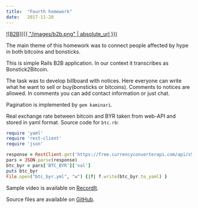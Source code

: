 ```yaml
---
title:  "Fourth homework"
date:   2017-11-28
---
```

[![B2B]({{ "/images/b2b.png" | absolute_url }})][AWS]

The main theme of this homework was to connect people affected by hype in both bitcoins and bonsticks.

This is simple Rails B2B application. In our context it transcribes as Bonstick2Bitcoin.

The task was to develop billboard with notices.
Here everyone can write what he want to sell or buy(bonsticks or bitcoins).
Comments to notices are allowed. In comments you can add contact information or just chat.

Pagination is implemented by `gem kaminari`.

Real exchange rate between bitcoin and BYR taken from web-API and stored in yaml format.
Source code for `btc.rb`:
```ruby
require 'yaml'
require 'rest-client'
require 'json'

response = RestClient.get('https://free.currencyconverterapi.com/api/v5/convert?q=BTC_BYR&compact=y')
pars = JSON.parse(response)
btc_byr = pars['BTC_BYR']['val']
puts btc_byr
File.open("btc_byr.yml", "w") {|f| f.write(btc_byr.to_yaml) }
```

Sample video is available on [RecordIt][RecordIt].

Source files are available on [GitHub][GitHub].

[AWS]: http://ec2-18-217-123-149.us-east-2.compute.amazonaws.com/
[RecordIt]: http://recordit.co/9ogkqbJSKX
[GitHub]: https://github.com/dmlaziuk/bsuir-courses/tree/dm-homework-4/2017/DmLaziuk/b2b
